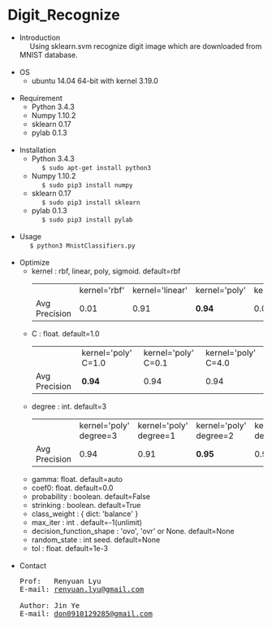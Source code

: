 # Digit_Recognize
* Introduction
<br>&nbsp;&nbsp;&nbsp;&nbsp;
Using sklearn.svm recognize digit image which are downloaded from MNIST database.
<br><br>
* OS
  * ubuntu 14.04 64-bit with kernel 3.19.0
<br><br>
* Requirement
  * Python 3.4.3
  * Numpy 1.10.2
  * sklearn 0.17
  * pylab 0.1.3
  <br><br>
* Installation
  * Python 3.4.3
  <br>&nbsp;&nbsp;&nbsp;&nbsp;
  `$ sudo apt-get install python3`
  * Numpy 1.10.2
  <br>&nbsp;&nbsp;&nbsp;&nbsp;
  `$ sudo pip3 install numpy`
  * sklearn 0.17
  <br>&nbsp;&nbsp;&nbsp;&nbsp;
  `$ sudo pip3 install sklearn`
  * pylab 0.1.3
  <br>&nbsp;&nbsp;&nbsp;&nbsp;
  `$ sudo pip3 install pylab`
<br><br>
* Usage
 <br>&nbsp;&nbsp;&nbsp;&nbsp;
 `$ python3 MnistClassifiers.py`
<br><br>
* Optimize
  * kernel : rbf, linear, poly, sigmoid. default=rbf
	  <table>
	    <tr>
	      <td></td>
	      <td> kernel='rbf' </td>
	      <td> kernel='linear' </td>
	      <td> kernel='poly' </center></td>
	      <td> kernel='sigmoid' </td>
	    </tr>
	    <tr>
	      <td> Avg Precision </td>
	      <td> 0.01 </td>
	      <td> 0.91 </td>
	      <td> <strong>0.94</strong> </td>
	      <td> 0.01 </td>
	    </tr>
	  </table>
  * C : float. default=1.0
  	<table>
  	  <tr>
  	    <td></td>
  	    <td> kernel='poly' C=1.0 </td>
  	    <td> kernel='poly' C=0.1 </td>
  	    <td> kernel='poly' C=4.0 </td>
  	  </tr>
  	  <tr>
  	    <td> Avg Precision </td>
  	    <td> <strong>0.94</strong> </td>
  	    <td> 0.94 </td>
  	    <td> 0.94 </td>
  	  </tr>
  	</table>
  * degree : int. default=3
  	<table>
  	  <tr>
  	    <td></td>
  	    <td> kernel='poly' degree=3 </td>
  	    <td> kernel='poly' degree=1 </td>
  	    <td> kernel='poly' degree=2 </td>
  	    <td> kernel='poly' degree=4 </td>
  	  </tr>
  	  <tr>
  	    <td> Avg Precision </td>
  	    <td> 0.94 </td>
  	    <td> 0.91 </td>
  	    <td> <strong>0.95</strong> </td>
  	    <td> 0.93 </td>
  	  </tr>
  	</table>
  * gamma: float. default=auto
  * coef0: float. default=0.0
  * probability : boolean. default=False
  * strinking : boolean. default=True
  * class_weight : { dict: 'balance' }
  * max_iter : int . default=-1(unlimit)
  * decision_function_shape : 'ovo', 'ovr' or None. default=None
  * random_state : int seed. default=None
  * tol : float. default=1e-3
<br><br>
* Contact
  <pre>
  Prof:   Renyuan Lyu
  E-mail: <a href='mailto:renyuan.lyu@gmail.com'>renyuan.lyu@gmail.com</a>
  
  Author: Jin Ye
  E-mail: <a href='mailto:don0910129285@gmail.com'>don0910129285@gmail.com</a>
  </pre>
